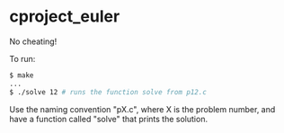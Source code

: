 # cproject_euler
No cheating!

To run:

```bash
$ make
...
$ ./solve 12 # runs the function solve from p12.c
```

Use the naming convention "pX.c", where X is the problem number, and have a function called "solve" that prints the solution.
